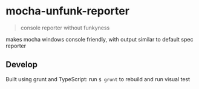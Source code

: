 # mocha-unfunk-reporter

> console reporter without funkyness

makes mocha windows console friendly, with output similar to default spec reporter

## Develop

Built using grunt and TypeScript: run `$ grunt` to rebuild and run visual test